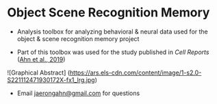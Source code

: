 # Object Scene Recognition Memory
- Analysis toolbox for analyzing behavioral & neural data used for the object & scene recognition memory project

- Part of this toolbox was used for the study published in _Cell Reports_ ([Ahn et al., 2019](https://www.sciencedirect.com/science/article/pii/S221112471930172X#undfig1))


![Graphical Abstract]
(https://ars.els-cdn.com/content/image/1-s2.0-S221112471930172X-fx1_lrg.jpg)




- Email jaerongahn@gmail.com for questions